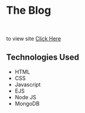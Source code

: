<h1>The Blog</h1><br>
<p>to view site <a href="https://the-blog-r1ca.onrender.com/" target="_blank" > Click Here</a></p>
<h2>Technologies Used</h2>
<ul>
  <li>HTML</li>
  <li>CSS</li>
  <li>Javascript</li>
  <li>EJS</li>
  <li>Node JS</li>
  <li>MongoDB</li>
</ul>
